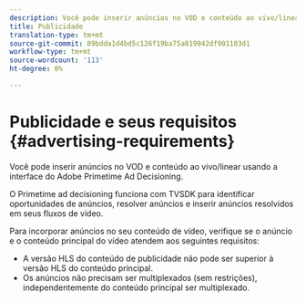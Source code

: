 ```yaml
---
description: Você pode inserir anúncios no VOD e conteúdo ao vivo/linear usando a interface do Adobe Primetime Ad Decisioning.
title: Publicidade
translation-type: tm+mt
source-git-commit: 89bdda1d4bd5c126f19ba75a819942df901183d1
workflow-type: tm+mt
source-wordcount: '113'
ht-degree: 0%

---
```



# Publicidade e seus requisitos {#advertising-requirements}

Você pode inserir anúncios no VOD e conteúdo ao vivo/linear usando a interface do Adobe Primetime Ad Decisioning.

O Primetime ad decisioning funciona com TVSDK para identificar oportunidades de anúncios, resolver anúncios e inserir anúncios resolvidos em seus fluxos de vídeo.

Para incorporar anúncios no seu conteúdo de vídeo, verifique se o anúncio e o conteúdo principal do vídeo atendem aos seguintes requisitos:

* A versão HLS do conteúdo de publicidade não pode ser superior à versão HLS do conteúdo principal.
* Os anúncios não precisam ser multiplexados (sem restrições), independentemente do conteúdo principal ser multiplexado.